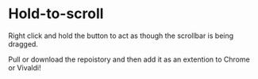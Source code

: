# Hold-to-scroll
Right click and hold the button to act as though the scrollbar is being dragged.

Pull or download the repoistory and then add it as an extention to Chrome or Vivaldi!
